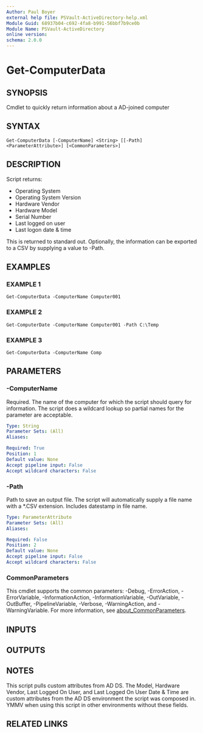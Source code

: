 ```yaml
---
Author: Paul Boyer
external help file: PSVault-ActiveDirectory-help.xml
Module Guid: 68937b04-c692-4fa8-b991-56bbf7b9ce0b
Module Name: PSVault-ActiveDirectory
online version:
schema: 2.0.0
---
```


# Get-ComputerData

## SYNOPSIS
Cmdlet to quickly return information about a AD-joined computer

## SYNTAX

```
Get-ComputerData [-ComputerName] <String> [[-Path] <ParameterAttribute>] [<CommonParameters>]
```

## DESCRIPTION
Script returns:
- Operating System
- Operating System Version
- Hardware Vendor
- Hardware Model
- Serial Number
- Last logged on user
- Last logon date & time

This is returned to standard out.
Optionally, the information can be exported to a CSV by supplying a value to -Path.

## EXAMPLES

### EXAMPLE 1
```
Get-ComputerData -ComputerName Computer001
```

### EXAMPLE 2
```
Get-ComputerDate -ComputerName Computer001 -Path C:\Temp
```

### EXAMPLE 3
```
Get-ComputerData -ComputerName Comp
```

## PARAMETERS

### -ComputerName
Required.
The name of the computer for which the script should query for information.
The script does a wildcard lookup so partial names for the parameter are acceptable.

```yaml
Type: String
Parameter Sets: (All)
Aliases:

Required: True
Position: 1
Default value: None
Accept pipeline input: False
Accept wildcard characters: False
```

### -Path
Path to save an output file.
The script will automatically supply a file name with a *.CSV extension.
Includes datestamp in file name.

```yaml
Type: ParameterAttribute
Parameter Sets: (All)
Aliases:

Required: False
Position: 2
Default value: None
Accept pipeline input: False
Accept wildcard characters: False
```

### CommonParameters
This cmdlet supports the common parameters: -Debug, -ErrorAction, -ErrorVariable, -InformationAction, -InformationVariable, -OutVariable, -OutBuffer, -PipelineVariable, -Verbose, -WarningAction, and -WarningVariable. For more information, see [about_CommonParameters](http://go.microsoft.com/fwlink/?LinkID=113216).

## INPUTS

## OUTPUTS

## NOTES
This script pulls custom attributes from AD DS.
The Model, Hardware Vendor, Last Logged On User, and Last Logged On User Date & Time are custom attributes from the AD DS environment the script was composed in.
YMMV when using this script in other environments without these fields.

## RELATED LINKS
